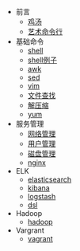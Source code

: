 - 前言
    - [鸡汤](/docs/{{version}}/installation)
    - [艺术命令行](/docs/{{version}}/jlevythe-art-of-command-line)
- 基础命令
    - [shell](/docs/{{version}}/shell)
    - [shell例子](/docs/{{version}}/shell-example)
    - [awk](/docs/{{version}}/awk)
    - [sed](/docs/{{version}}/sed)
    - [vim](/docs/{{version}}/vim)
    - [文件查找](/docs/{{version}}/find)
    - [解压缩](/docs/{{version}}/zip)
    - [yum](/docs/{{version}}/yum)
- 服务管理
    - [网络管理](/docs/{{version}}/net)
    - [用户管理](/docs/{{version}}/user)
    - [磁盘管理](/docs/{{version}}/disk_manager)
    - [nginx](/docs/{{version}}/nginx)
- ELK
    - [elasticsearch](/docs/{{version}}/elasticsearch)
    - [kibana](/docs/{{version}}/kibana)
    - [logstash](/docs/{{version}}/logstash)
    - [dsl](/docs/{{version}}/dsl)
- Hadoop
    - [hadoop](/docs/{{version}}/hadoop)
- Vargrant
    - [vagrant](/docs/{{version}}/vagrant)